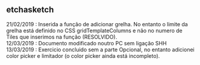 ## etchasketch
21/02/2019 : Inserida a função de adicionar grelha. No entanto o limite da grelha está definido no CSS gridTemplateColumns e não no numero de Tiles que inserimos na função (RESOLVIDO).<br>
12/03/2019 : Documento modificado noutro PC sem ligação SHH<br>
13/03/2019 : Exercicio concluido sem a parte Opcional, no entanto adicionei color picker e limitador (o color picker ainda está incompleto).